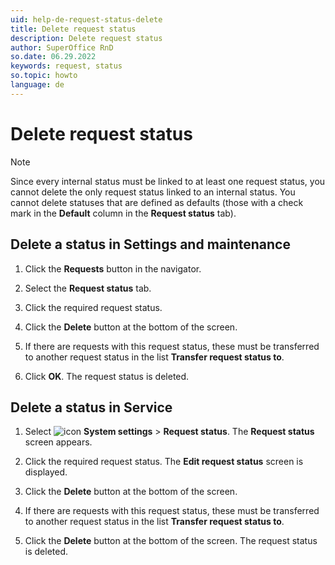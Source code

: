 ```yaml
---
uid: help-de-request-status-delete
title: Delete request status
description: Delete request status
author: SuperOffice RnD
so.date: 06.29.2022
keywords: request, status
so.topic: howto
language: de
---
```


# Delete request status

> [!NOTE]
> Since every internal status must be linked to at least one request status, you cannot delete the only request status linked to an internal status. You cannot delete statuses that are defined as defaults (those with a check mark in the **Default** column in the **Request status** tab).

## Delete a status in Settings and maintenance

1. Click the **Requests** button in the navigator.

1. Select the **Request status** tab.

1. Click the required request status.

1. Click the **Delete** button at the bottom of the screen.

1. If there are requests with this request status, these must be transferred to another request status in the list **Transfer request status to**.

1. Click **OK**. The request status is deleted.

## Delete a status in Service

1. Select ![icon][img1] **System settings** > **Request status**. The **Request status** screen appears.

2. Click the required request status. The **Edit request status** screen is displayed.

3. Click the **Delete** button at the bottom of the screen.

4. If there are requests with this request status, these must be transferred to another request status in the list **Transfer request status to**.

5. Click the **Delete** button at the bottom of the screen. The request status is deleted.

<!-- Referenced links -->

<!-- Referenced images -->
[img1]: ../../../../media/icons/settings-small.png


